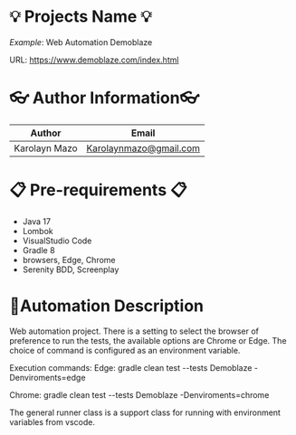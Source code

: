 # 💡 Projects Name 💡

_Example_: Web Automation Demoblaze 

URL: https://www.demoblaze.com/index.html 


# 👓 Author Information👓
|Author|Email|
|--|--|
| Karolayn Mazo |Karolaynmazo@gmail.com|

# 📋 Pre-requirements 📋

- Java 17
- Lombok
- VisualStudio Code
- Gradle 8
- browsers, Edge, Chrome
- Serenity BDD, Screenplay

# 🎨Automation Description

Web automation project.
There is a setting to select the browser of preference to run the tests, the available options are Chrome or Edge.
The choice of command is configured as an environment variable.  

Execution commands: 
Edge:
gradle clean test --tests Demoblaze -Denviroments=edge 

Chrome:
gradle clean test --tests Demoblaze -Denviroments=chrome

The general runner class is a support class for running with environment variables from vscode. 